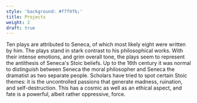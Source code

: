 ```yaml
---
style: 'background: #f7f9fb;'
title: Projects
weight: 2
draft: true
---
```


Ten plays are attributed to Seneca, of which most likely eight were written by him. The plays stand in stark contrast to his philosophical works. With their intense emotions, and grim overall tone, the plays seem to represent the antithesis of Seneca's Stoic beliefs. Up to the 16th century it was normal to distinguish between Seneca the moral philosopher and Seneca the dramatist as two separate people. Scholars have tried to spot certain Stoic themes: it is the uncontrolled passions that generate madness, ruination, and self-destruction. This has a cosmic as well as an ethical aspect, and fate is a powerful, albeit rather oppressive, force.
